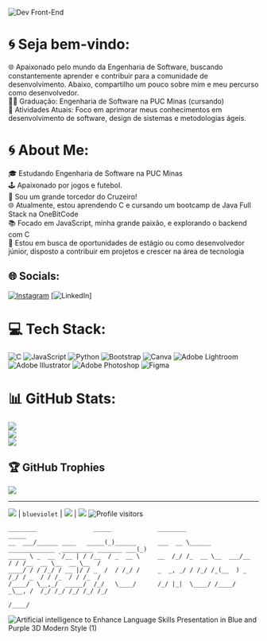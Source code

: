 ![Dev Front-End](https://github.com/saviorosynni/saviorosynni/assets/161331798/2510e4ca-d483-4684-8a95-be400be1db57)



# 🌀 Seja bem-vindo:
🌐 Apaixonado pelo mundo da Engenharia de Software, buscando constantemente aprender e contribuir para a comunidade de desenvolvimento. Abaixo, compartilho um pouco sobre mim e meu percurso como desenvolvedor.<br>
👨‍🎓 Graduação: Engenharia de Software na PUC Minas (cursando)<br>
🌱 Atividades Atuais: Foco em aprimorar meus conhecimentos em desenvolvimento de software, design de sistemas e metodologias ágeis.<br>

# 🌀 About Me:
🎓 Estudando Engenharia de Software na PUC Minas<br>
🕹️ Apaixonado por jogos e futebol. <br>
🦊 Sou um grande torcedor do Cruzeiro! <br>
🌐 Atualmente, estou aprendendo C e cursando um bootcamp de Java Full Stack na OneBitCode<br>
📚 Focado em JavaScript, minha grande paixão, e explorando o backend com C<br>
🚀 Estou em busca de oportunidades de estágio ou como desenvolvedor júnior, disposto a contribuir em projetos e crescer na área de tecnologia

## 🌐 Socials:
[![Instagram](https://img.shields.io/badge/Instagram-%23E4405F.svg?logo=Instagram&logoColor=white)](https://instagram.com/savio_rosynni) [![LinkedIn](https://img.shields.io/badge/LinkedIn-%230077B5.svg?logo=linkedin&logoColor=white)]

# 💻 Tech Stack:
![C](https://img.shields.io/badge/c-%2300599C.svg?style=for-the-badge&logo=c&logoColor=white) ![JavaScript](https://img.shields.io/badge/javascript-%23323330.svg?style=for-the-badge&logo=javascript&logoColor=%23F7DF1E) ![Python](https://img.shields.io/badge/python-3670A0?style=for-the-badge&logo=python&logoColor=ffdd54) ![Bootstrap](https://img.shields.io/badge/bootstrap-%238511FA.svg?style=for-the-badge&logo=bootstrap&logoColor=white) ![Canva](https://img.shields.io/badge/Canva-%2300C4CC.svg?style=for-the-badge&logo=Canva&logoColor=white) ![Adobe Lightroom](https://img.shields.io/badge/Adobe%20Lightroom-31A8FF.svg?style=for-the-badge&logo=Adobe%20Lightroom&logoColor=white) ![Adobe Illustrator](https://img.shields.io/badge/adobe%20illustrator-%23FF9A00.svg?style=for-the-badge&logo=adobe%20illustrator&logoColor=white) ![Adobe Photoshop](https://img.shields.io/badge/adobe%20photoshop-%2331A8FF.svg?style=for-the-badge&logo=adobe%20photoshop&logoColor=white) ![Figma](https://img.shields.io/badge/figma-%23F24E1E.svg?style=for-the-badge&logo=figma&logoColor=white)
# 📊 GitHub Stats:
![](https://github-readme-stats.vercel.app/api?username=saviorosynni&theme=nightowl&hide_border=false&include_all_commits=false&count_private=false)<br/>
![](https://github-readme-streak-stats.herokuapp.com/?user=saviorosynni&theme=nightowl&hide_border=false)<br/>
![](https://github-readme-stats.vercel.app/api/top-langs/?username=saviorosynni&theme=nightowl&hide_border=false&include_all_commits=false&count_private=false&layout=compact)

## 🏆 GitHub Trophies
![](https://github-profile-trophy.vercel.app/?username=saviorosynni&theme=radical&no-frame=false&no-bg=true&margin-w=4)

---
[![](https://visitcount.itsvg.in/api?id=saviorosynni&icon=0&color=0)](https://visitcount.itsvg.in)
| `blueviolet` | ![](https://img.shields.io/static/v1?label=Profile+views&message=1234567890&color=blueviolet) |
![](https://komarev.com/ghpvc/?saviorosynni&color=blueviolet)
<img alt="Profile visitors" src="https://komarev.com/ghpvc/?username=saviorosynni&color=blueviolet"/>

<!-- Proudly created with GPRM ( https://gprm.itsvg.in ) -->

```text
________                _____             ________                                         _____ 
__  ___/______ ____   _____(_)______      ___  __ \______ _____________  _________ _______ ___(_)
_____ \ _  __ `/__ | / /__  / _  __ \     __  /_/ /_  __ \__  ___/__  / / /__  __ \__  __ \__  / 
____/ / / /_/ / __ |/ / _  /  / /_/ /     _  _, _/ / /_/ /_(__  ) _  /_/ / _  / / /_  / / /_  /  
/____/  \__,_/  _____/  /_/   \____/      /_/ |_|  \____/ /____/  _\__, /  /_/ /_/ /_/ /_/ /_/   
                                                                  /____/                         
``` 

![Artificial intelligence to Enhance Language Skills Presentation in Blue and Purple 3D Modern Style (1)](https://github.com/saviorosynni/saviorosynni/assets/161331798/2994eb38-0217-46a9-9efa-474aa2c716c9)

